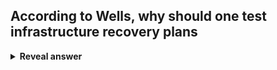 ## According to Wells, why should one test infrastructure recovery plans
<details>
<summary><b>Reveal answer</b></summary>
If you don't, you can't be sure that the plan works
</details>
